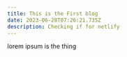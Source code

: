 ```yaml
---
title: This is the First blog
date: 2023-06-28T07:26:21.735Z
description: Checking if for netlify
---
```

l﻿orem ipsum is the thing